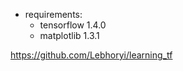 
+ requirements:
    + tensorflow 1.4.0
    + matplotlib 1.3.1

https://github.com/Lebhoryi/learning_tf



